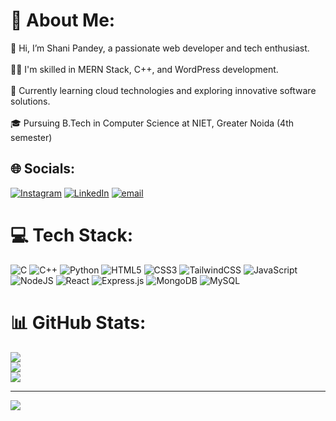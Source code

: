 # 💫 About Me:
👋 Hi, I’m Shani Pandey, a passionate web developer and tech enthusiast.<br><br>🧑‍💻 I'm skilled in MERN Stack, C++, and WordPress development.<br><br>🌱 Currently learning cloud technologies and exploring innovative software solutions.<br><br>🎓 Pursuing B.Tech in Computer Science at NIET, Greater Noida (4th semester)


## 🌐 Socials:
[![Instagram](https://img.shields.io/badge/Instagram-%23E4405F.svg?logo=Instagram&logoColor=white)](https://instagram.com/sunny_official_insta) [![LinkedIn](https://img.shields.io/badge/LinkedIn-%230077B5.svg?logo=linkedin&logoColor=white)](https://linkedin.com/in/iamshanipandey) [![email](https://img.shields.io/badge/Email-D14836?logo=gmail&logoColor=white)](mailto:iamshanipandey@gmail.com) 

# 💻 Tech Stack:
![C](https://img.shields.io/badge/c-%2300599C.svg?style=for-the-badge&logo=c&logoColor=white) ![C++](https://img.shields.io/badge/c++-%2300599C.svg?style=for-the-badge&logo=c%2B%2B&logoColor=white) ![Python](https://img.shields.io/badge/python-3670A0?style=for-the-badge&logo=python&logoColor=ffdd54) ![HTML5](https://img.shields.io/badge/html5-%23E34F26.svg?style=for-the-badge&logo=html5&logoColor=white) ![CSS3](https://img.shields.io/badge/css3-%231572B6.svg?style=for-the-badge&logo=css3&logoColor=white) ![TailwindCSS](https://img.shields.io/badge/tailwindcss-%2338B2AC.svg?style=for-the-badge&logo=tailwind-css&logoColor=white) ![JavaScript](https://img.shields.io/badge/javascript-%23323330.svg?style=for-the-badge&logo=javascript&logoColor=%23F7DF1E) ![NodeJS](https://img.shields.io/badge/node.js-6DA55F?style=for-the-badge&logo=node.js&logoColor=white) ![React](https://img.shields.io/badge/react-%2320232a.svg?style=for-the-badge&logo=react&logoColor=%2361DAFB) ![Express.js](https://img.shields.io/badge/express.js-%23404d59.svg?style=for-the-badge&logo=express&logoColor=%2361DAFB) ![MongoDB](https://img.shields.io/badge/MongoDB-%234ea94b.svg?style=for-the-badge&logo=mongodb&logoColor=white) ![MySQL](https://img.shields.io/badge/mysql-4479A1.svg?style=for-the-badge&logo=mysql&logoColor=white)
# 📊 GitHub Stats:
![](https://github-readme-stats.vercel.app/api?username=iamshanipandey&theme=dark&hide_border=false&include_all_commits=false&count_private=false)<br/>
![](https://nirzak-streak-stats.vercel.app/?user=iamshanipandey&theme=dark&hide_border=false)<br/>
![](https://github-readme-stats.vercel.app/api/top-langs/?username=iamshanipandey&theme=dark&hide_border=false&include_all_commits=false&count_private=false&layout=compact)

---
[![](https://visitcount.itsvg.in/api?id=iamshanipandey&icon=0&color=0)](https://visitcount.itsvg.in)

<!-- Proudly created with GPRM ( https://gprm.itsvg.in ) -->
